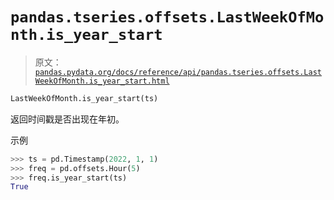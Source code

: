# `pandas.tseries.offsets.LastWeekOfMonth.is_year_start`

> 原文：[`pandas.pydata.org/docs/reference/api/pandas.tseries.offsets.LastWeekOfMonth.is_year_start.html`](https://pandas.pydata.org/docs/reference/api/pandas.tseries.offsets.LastWeekOfMonth.is_year_start.html)

```py
LastWeekOfMonth.is_year_start(ts)
```

返回时间戳是否出现在年初。

示例

```py
>>> ts = pd.Timestamp(2022, 1, 1)
>>> freq = pd.offsets.Hour(5)
>>> freq.is_year_start(ts)
True 
```
